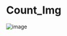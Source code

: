 # Count_Img

![image](https://user-images.githubusercontent.com/62008219/170394295-00625f55-3913-4a62-baed-dbd6f315a0f2.png)
